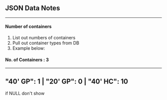 ## JSON Data Notes
-----------------

#### Number of containers

1. List out numbers of containers
2. Pull out container types from DB
3. Example below:
#### No. of Containers : 3
-------------------------------------------
"40' GP":  1 | "20' GP": 0 | "40' HC": 10
-------------------------------------------
if NULL don't show 